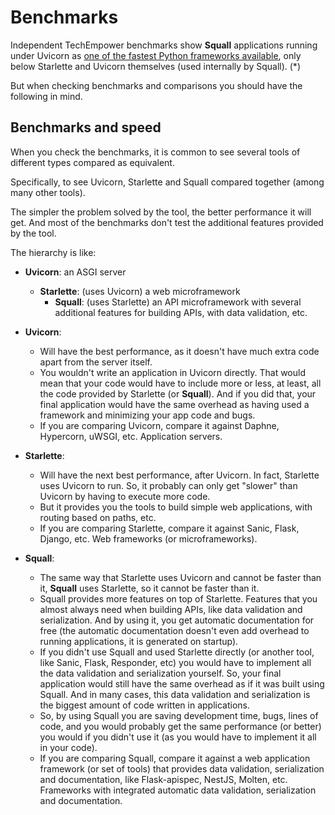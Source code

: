 # Benchmarks

Independent TechEmpower benchmarks show **Squall** applications running under Uvicorn as <a href="https://www.techempower.com/benchmarks/#section=test&runid=7464e520-0dc2-473d-bd34-dbdfd7e85911&hw=ph&test=query&l=zijzen-7" class="external-link" target="_blank">one of the fastest Python frameworks available</a>, only below Starlette and Uvicorn themselves (used internally by Squall). (*)

But when checking benchmarks and comparisons you should have the following in mind.

## Benchmarks and speed

When you check the benchmarks, it is common to see several tools of different types compared as equivalent.

Specifically, to see Uvicorn, Starlette and Squall compared together (among many other tools).

The simpler the problem solved by the tool, the better performance it will get. And most of the benchmarks don't test the additional features provided by the tool.

The hierarchy is like:

* **Uvicorn**: an ASGI server
    * **Starlette**: (uses Uvicorn) a web microframework
        * **Squall**: (uses Starlette) an API microframework with several additional features for building APIs, with data validation, etc.

* **Uvicorn**:
    * Will have the best performance, as it doesn't have much extra code apart from the server itself.
    * You wouldn't write an application in Uvicorn directly. That would mean that your code would have to include more or less, at least, all the code provided by Starlette (or **Squall**). And if you did that, your final application would have the same overhead as having used a framework and minimizing your app code and bugs.
    * If you are comparing Uvicorn, compare it against Daphne, Hypercorn, uWSGI, etc. Application servers.
* **Starlette**:
    * Will have the next best performance, after Uvicorn. In fact, Starlette uses Uvicorn to run. So, it probably can only get "slower" than Uvicorn by having to execute more code.
    * But it provides you the tools to build simple web applications, with routing based on paths, etc.
    * If you are comparing Starlette, compare it against Sanic, Flask, Django, etc. Web frameworks (or microframeworks).
* **Squall**:
    * The same way that Starlette uses Uvicorn and cannot be faster than it, **Squall** uses Starlette, so it cannot be faster than it.
    * Squall provides more features on top of Starlette. Features that you almost always need when building APIs, like data validation and serialization. And by using it, you get automatic documentation for free (the automatic documentation doesn't even add overhead to running applications, it is generated on startup).
    * If you didn't use Squall and used Starlette directly (or another tool, like Sanic, Flask, Responder, etc) you would have to implement all the data validation and serialization yourself. So, your final application would still have the same overhead as if it was built using Squall. And in many cases, this data validation and serialization is the biggest amount of code written in applications.
    * So, by using Squall you are saving development time, bugs, lines of code, and you would probably get the same performance (or better) you would if you didn't use it (as you would have to implement it all in your code).
    * If you are comparing Squall, compare it against a web application framework (or set of tools) that provides data validation, serialization and documentation, like Flask-apispec, NestJS, Molten, etc. Frameworks with integrated automatic data validation, serialization and documentation.
